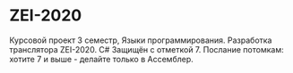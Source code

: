 # ZEI-2020
Курсовой проект 3 семестр, Языки программирования. Разработка транслятора ZEI-2020. C#
Защищён с отметкой 7.
Послание потомкам: хотите 7 и выше - делайте только в Ассемблер.
